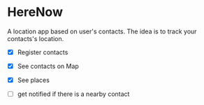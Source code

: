 # HereNow
A location app based on user's contacts. The idea is to track your contacts's location.

- [x] Register contacts
- [x] See contacts on Map
- [x] See places
- [ ] get notified if there is a nearby contact

